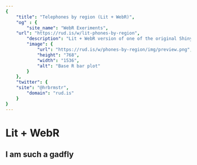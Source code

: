 ```yaml
---
{
	"title": "Telephones by region (Lit + WebR)",
	"og" : {
		"site_name": "WebR Exeriments",
  	"url": "https://rud.is/w/lit-phones-by-region",
		"description": "Lit + WebR version of one of the original Shiny demo apps",
		"image": {
			"url": "https://rud.is/w/phones-by-region/img/preview.png",
			"height": "768",
			"width": "1536",
			"alt": "Base R bar plot"
		}
	},
	"twitter": {
    "site": "@hrbrmstr",
		"domain": "rud.is"
	}
}
---
```


# Lit + WebR

## I am such a gadfly

<status-message id="status"></status-message>

<region-plot id="regionsOutput" svgId="lit-regions">

  <select-list label="Select a region:" id="regionsInput"></select-list>

</region-plot>